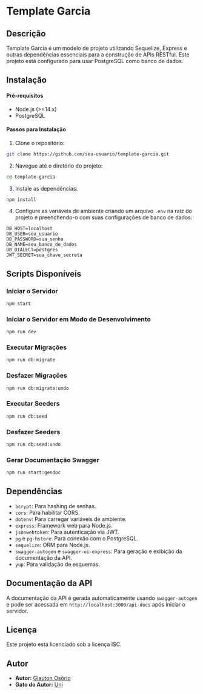 # Template Garcia

## Descrição

Template Garcia é um modelo de projeto utilizando Sequelize, Express e outras dependências essenciais para a construção de APIs RESTful. Este projeto está configurado para usar PostgreSQL como banco de dados.

## Instalação

#### Pré-requisitos

- Node.js (>=14.x)
- PostgreSQL

#### Passos para Instalação

1. Clone o repositório:

```bash
git clone https://github.com/seu-usuario/template-garcia.git
```

2. Navegue até o diretório do projeto:

```bash
cd template-garcia
```

3. Instale as dependências:

```bash
npm install
```

4. Configure as variáveis de ambiente criando um arquivo `.env` na raiz do projeto e preenchendo-o com suas configurações de banco de dados:

```
DB_HOST=localhost
DB_USER=seu_usuario
DB_PASSWORD=sua_senha
DB_NAME=seu_banco_de_dados
DB_DIALECT=postgres
JWT_SECRET=sua_chave_secreta
```

## Scripts Disponíveis

### Iniciar o Servidor

```bash
npm start
```

### Iniciar o Servidor em Modo de Desenvolvimento

```bash
npm run dev
```

### Executar Migrações

```bash
npm run db:migrate
```

### Desfazer Migrações

```bash
npm run db:migrate:undo
```

### Executar Seeders

```bash
npm run db:seed
```

### Desfazer Seeders

```bash
npm run db:seed:undo
```

### Gerar Documentação Swagger

```bash
npm run start:gendoc
```

## Dependências

- `bcrypt`: Para hashing de senhas.
- `cors`: Para habilitar CORS.
- `dotenv`: Para carregar variáveis de ambiente.
- `express`: Framework web para Node.js.
- `jsonwebtoken`: Para autenticação via JWT.
- `pg` e `pg-hstore`: Para conexão com o PostgreSQL.
- `sequelize`: ORM para Node.js.
- `swagger-autogen` e `swagger-ui-express`: Para geração e exibição da documentação da API.
- `yup`: Para validação de esquemas.

## Documentação da API

A documentação da API é gerada automaticamente usando `swagger-autogen` e pode ser acessada em `http://localhost:3000/api-docs` após iniciar o servidor.

## Licença

Este projeto está licenciado sob a licença ISC.

## Autor

- **Autor:** [Glauton Osório](https://github.com/glautonOsorio)
- **Gato do Autor:** [Uni](https://github.com/glautonOsorio)
